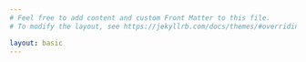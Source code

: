 ```yaml
---
# Feel free to add content and custom Front Matter to this file.
# To modify the layout, see https://jekyllrb.com/docs/themes/#overriding-theme-defaults

layout: basic
---
```

